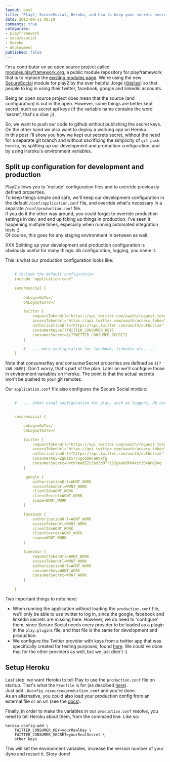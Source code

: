 ```yaml
---
layout: post
title: "Play2, SecureSocial, Heroku, and how to keep your secrets secret"
date: 2012-09-11 00:19
comments: true
categories: 
- playframework
- securesocial
- heroku
- deployment
published: false
---
```


I'm a contributor on an open source project called [modules.playframework.org](https://github.com/play-modules/modules.playframework.org), a public module repository for playframework that is to replace the [existing modules page](http://www.playframework.org/modules). 
We're using the new [SecureSocial](https://github.com/jaliss/securesocial) module for play2 by the ever helpful Jorge ([@jaliss](https://twitter.com/jaliss)) so that people to log in using 
their twitter, facebook, google and linkedin accounts. 

Being an open source project does mean that the source (and configuration) is out in the open. However, some things are better kept secret, such as secret api keys (if the variable name contains the word 'secret', that's a clue ;)). 

So, we want to push our code to github without publishing the secret keys. On the other hand we also want to deploy a working app on Heroku.      
In this post I'll show you how we kept our secrets secret, without the need for a separate git branch and without sacrificing the simplicity of `git push heroku`, by splitting up our development and production configuration, and by using Heroku's environment variables. 

<!-- more -->

Split up configuration for development and production
-----------------------------------------------------
Play2 allows you to 'include' configuration files and to override previously defined properties.     
To keep things simple and safe, we'll keep our development configuration in the default `/conf/application.conf` file, and override what's necessary in a separate `/conf/production.conf` file.    
If you do it the other way around, you could forget to override production settings in dev, and end up fcking up things in production.  I've seen it happening multiple times, especially when running automated integration tests ;)    
Of course, this goes for any staging environment in between as well. 

XXX
Splitting up your development and production configuration is obviously useful for many things: db configuration, logging, you name it.    


This is what our production configuration looks like: 

``` yml production.conf
	
	# include the default configuration
	include "application.conf"	

	securesocial {
	
	    onLoginGoTo=/
	    onLogoutGoTo=/

	    twitter {
	        requestTokenUrl="https://api.twitter.com/oauth/request_token"
	        accessTokenUrl="https://api.twitter.com/oauth/access_token"
	        authorizationUrl="https://api.twitter.com/oauth/authorize"
	        consumerKey=${?TWITTER_CONSUMER_KEY}
	        consumerSecret=${?TWITTER_CONSUMER_SECRET}
	    }

	 	#   ... more configuration for facebook, linkedin etc. ...
	}


```

Note that consumerKey and consumerSecret properties are defined as `${?VAR_NAME}`. Don't worry, that's part of the plan. Later on we'll configure those in environment variables on Heroku. The point is that the actual secrets won't be pushed to your git remotes. 

Our `application.conf` file also configures the Secure Social module: 

``` yml application.conf
	
	#	... other usual configuration for play, such as loggers, db conf, etc. 


	securesocial {

	    onLoginGoTo=/
	    onLogoutGoTo=/

	    twitter {
	        requestTokenUrl="https://api.twitter.com/oauth/request_token"
	        accessTokenUrl="https://api.twitter.com/oauth/access_token"
	        authorizationUrl="https://api.twitter.com/oauth/authorize"
	        consumerKey=ZgO1k57cxgodmNFa8Vkfg
	        consumerSecret=HVchVmadIZcZnxZdOTr1S2gkwDdk64XzY3DxWMg9Xg
	    }

	     google {
	        authorizationUrl=WONT_WORK
	        accessTokenUrl=WONT_WORK
	        clientId=WONT_WORK
	        clientSecret=WONT_WORK
	        scope=WONT_WORK
	    }

	    facebook {
	        authorizationUrl=WONT_WORK
	        accessTokenUrl=WONT_WORK
	        clientId=WONT_WORK
	        clientSecret=WONT_WORK
	        scope=WONT_WORK
	    }

	    linkedin {
	        requestTokenUrl=WONT_WORK
	        accessTokenUrl=WONT_WORK
	        authorizationUrl=WONT_WORK
	        consumerKey=WONT_WORK
	        consumerSecret=WONT_WORK
	    }

	}

```

Two important things to note here: 

* When running the application without loading the `production.conf` file, we'll only be able to use twitter to log in, since the google, facebook and linkedin secrets are missing here. However, we do need to 'configure' them, since Secure Social needs every provider to be loaded as a plugin in the `play.plugins` file, and that file is the same for development and production. 
* We configure the Twitter provider with keys from a twitter app that was specifically created for testing purposes, found [here](http://foobla.com/faqs/obsocialsubmit/twitter-apps-for-testing.html). We could've done that for the other providers as well, but we just didn't :)

Setup Heroku
------------
Last step: we want Heroku to tell Play to use the `production.conf` file on startup. That's what the `Procfile` is for (as descibed [here](http://www.playframework.org/documentation/2.0.3/ProductionHeroku)).      
Just add `-Dconfig.resource=production.conf` and you're done.    
As an alternative, you could also load your production config from an external file or an url (see the [docs](http://www.playframework.org/documentation/2.0.3/ProductionConfiguration)). 

Finally, in order to make the variables in our `production.conf` resolve, you need to tell Heroku about them, from the command line. Like so: 

	heroku config:add \
		TWITTER_CONSUMER_KEY=yourRealKey \
		TWITTER_CONSUMER_SECRET=yourRealSecret \
		other keys

This will set the environment variables, increase the version number of your dyno and restart it. 
Story done!
